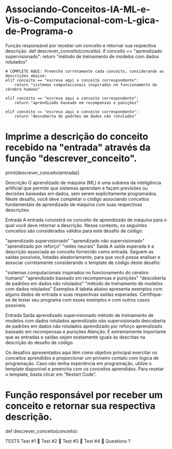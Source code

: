 # Associando-Conceitos-IA-ML-e-Vis-o-Computacional-com-L-gica-de-Programa-o
 Função responsável por receber um conceito e retornar sua respectiva descrição.
def descrever_conceito(conceito):
    if conceito == "aprendizado supervisionado":
        return "método de treinamento de modelos com dados rotulados"
        
    # COMPLETE AQUI: Preencha corretamente cada conceito, considerando as descrições abaixo:                                 
    elif conceito == "escreva aqui o conceito correspondente":
        return "sistemas computacionais inspirados no funcionamento do cérebro humano"
        
    elif conceito == "escreva aqui o conceito correspondente":
        return "aprendizado baseado em recompensas e punições"
        
    elif conceito == "escreva aqui o conceito correspondente":
        return "descoberta de padrões em dados não rotulados"

# Imprime a descrição do conceito recebido na "entrada" através da função "descrever_conceito".  
print(descrever_conceito(entrada))


Descrição
O aprendizado de máquina (ML) é uma subárea da inteligência artificial que permite que sistemas aprendam e façam previsões ou decisões baseadas em dados, sem serem explicitamente programados. Neste desafio, você deve completar o código associando conceitos fundamentais de aprendizado de máquina com suas respectivas descrições.

Entrada
A entrada consistirá no conceito de aprendizado de máquina para o qual você deve retornar a descrição. Nesse contexto, os seguintes conceitos são considerados válidos para este desafio de código:

"aprendizado supervisionado"
"aprendizado não supervisionado"
"aprendizado por reforço"
"redes neurais"
Saída
A saída esperada é a descrição associada ao conceito fornecido como entrada. Seguem as saídas possíveis, listadas aleatoriamente, para que você possa analisar e associar corretamente considerando o template de código deste desafio:

"sistemas computacionais inspirados no funcionamento do cérebro humano"
"aprendizado baseado em recompensas e punições"
"descoberta de padrões em dados não rotulados"
"método de treinamento de modelos com dados rotulados"
Exemplos
A tabela abaixo apresenta exemplos com alguns dados de entrada e suas respectivas saídas esperadas. Certifique-se de testar seu programa com esses exemplos e com outros casos possíveis.

Entrada	Saída
aprendizado supervisionado	método de treinamento de modelos com dados rotulados
aprendizado não supervisionado	descoberta de padrões em dados não rotulados
aprendizado por reforço	aprendizado baseado em recompensas e punições
Atenção: É extremamente importante que as entradas e saídas sejam exatamente iguais às descritas na descrição do desafio de código.

Os desafios apresentados aqui têm como objetivo principal exercitar os conceitos aprendidos e proporcionar um primeiro contato com lógica de programação. Caso não tenha experiência em programação, utilize o template disponível e preencha com os conceitos aprendidos. Para resetar o template, basta clicar em “Restart Code”.


# Função responsável por receber um conceito e retornar sua respectiva descrição.
def descrever_conceito(conceito):


TESTS
Test #1

Test #2

Test #3

Test #4

Questions ?
